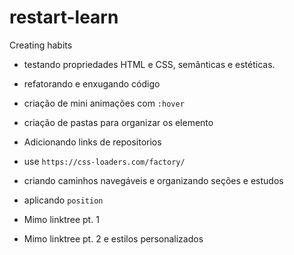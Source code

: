 # restart-learn
Creating habits 

- testando propriedades HTML e CSS, semânticas e estéticas.
- refatorando e enxugando código
- criação de mini animações com `:hover`
- criação de pastas para organizar os elemento
- Adicionando links de repositorios

- use `https://css-loaders.com/factory/`

- criando caminhos navegáveis e organizando seções e estudos
- aplicando `position`
- Mimo linktree pt. 1
- Mimo linktree pt. 2 e estilos personalizados